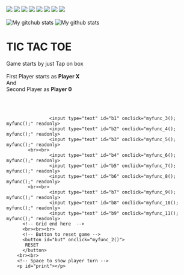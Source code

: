 <p>
  <img src="https://img.shields.io/badge/C-00599C?style=for-the-badge&logo=c&logoColor=white" />
  <img src="https://img.shields.io/badge/C%2B%2B-00599C?style=for-the-badge&logo=c%2B%2B&logoColor=white" />
  <img src="https://img.shields.io/badge/Python-3776AB?style=for-the-badge&logo=python&logoColor=white" />
  <img src="https://img.shields.io/badge/HTML5-E34F26?style=for-the-badge&logo=html&logoColor=white" />
  <img src="https://img.shields.io/badge/CSS3-1572B6?style=for-the-badge&logo=css&logoColor=white" />
  <img src="https://img.shields.io/badge/JavaScript-323330?style=for-the-badge&logo=javascript&logoColor=F7DF1E" />
  <img src="https://img.shields.io/badge/Go-00ADD8?style=for-the-badge&logo=go&logoColor=white" />
  <img src="https://img.shields.io/badge/PostgreSQL-316192?style=for-the-badge&logo=postgresql&logoColor=white" />

</p>

<img align="center" src="https://github-readme-streak-stats.herokuapp.com?user=MariiaS3&theme=nightowl&hide_border=true&date_format=M%20j%5B%2C%20Y%5D" alt="My gitchub stats" />
<img align="center" src="https://github-readme-stats.vercel.app/api?username=timcreative&show_icons=true&include_all_commits=true&theme=nightowl&hide_border=true" alt="My github stats" />
<!--<img align="center" src="https://github-readme-stats.vercel.app/api/top-langs/?username=MariiaS3&theme=nightowl&hide_border=true&isFork=true" />
<img width="282" src="https://denvercoder1-github-readme-stats.vercel.app/api/pin/?username=MariiaS3&repo=MariiaS3&theme=nightowl&hide_border=true&show_icons=false" alt="github-readme-streak-stats">-->


<script src="https://github.com/MariiaS3/MariiaS3/blob/main/tic.js"></script>
  
<div id="main">
        <h1>TIC TAC TOE</h1>
         <!-- Game Instructions -->
          <p id="ins">
            Game starts by just Tap on box<br><br>First Player starts as 
            <b>Player X</b><br>And<br>Second Player as <b>Player 0</b>
          </p>
            <br><br>
             <!-- 3*3 grid of Boxes -->

                    <input type="text" id="b1" onclick="myfunc_3(); myfunc();" readonly>
                    <input type="text" id="b2" onclick="myfunc_4(); myfunc();" readonly>
                    <input type="text" id="b3" onclick="myfunc_5(); myfunc();" readonly>
            <br><br>
                    <input type="text" id="b4" onclick="myfunc_6(); myfunc();" readonly>
                    <input type="text" id="b5" onclick="myfunc_7(); myfunc();" readonly>
                    <input type="text" id="b6" onclick="myfunc_8(); myfunc();" readonly>
            <br><br>
                    <input type="text" id="b7" onclick="myfunc_9(); myfunc();" readonly>
                    <input type="text" id="b8" onclick="myfunc_10(); myfunc();" readonly>
                    <input type="text" id="b9" onclick="myfunc_11(); myfunc();" readonly>
          <!-- Grid end here  -->
          <br><br><br>
          <!-- Button to reset game -->
          <button id="but" onclick="myfunc_2()">
           RESET
          </button>
        <br><br>
        <!-- Space to show player turn -->
        <p id="print"></p>
</div>


  
